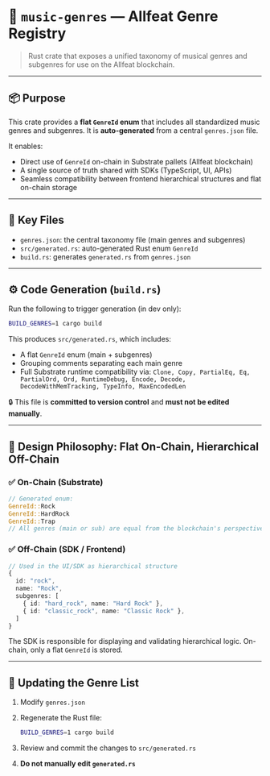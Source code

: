 # 🎵 `music-genres` — Allfeat Genre Registry

> Rust crate that exposes a unified taxonomy of musical genres and subgenres for use on the Allfeat blockchain.

---

## 📦 Purpose

This crate provides a **flat `GenreId` enum** that includes all standardized music genres and subgenres. It is **auto-generated** from a central `genres.json` file.

It enables:

- Direct use of `GenreId` on-chain in Substrate pallets (Allfeat blockchain)
- A single source of truth shared with SDKs (TypeScript, UI, APIs)
- Seamless compatibility between frontend hierarchical structures and flat on-chain storage

---

## 📁 Key Files

- `genres.json`: the central taxonomy file (main genres and subgenres)
- `src/generated.rs`: auto-generated Rust enum `GenreId`
- `build.rs`: generates `generated.rs` from `genres.json`

---

## ⚙️ Code Generation (`build.rs`)

Run the following to trigger generation (in dev only):

```bash
BUILD_GENRES=1 cargo build
```

This produces `src/generated.rs`, which includes:

- A flat `GenreId` enum (main + subgenres)
- Grouping comments separating each main genre
- Full Substrate runtime compatibility via:
  `Clone, Copy, PartialEq, Eq, PartialOrd, Ord, RuntimeDebug, Encode, Decode, DecodeWithMemTracking, TypeInfo, MaxEncodedLen`

🔒 This file is **committed to version control** and **must not be edited manually**.

---

## 🧠 Design Philosophy: Flat On-Chain, Hierarchical Off-Chain

### ✅ On-Chain (Substrate)

```rust
// Generated enum:
GenreId::Rock
GenreId::HardRock
GenreId::Trap
// All genres (main or sub) are equal from the blockchain's perspective
```

### ✅ Off-Chain (SDK / Frontend)

```ts
// Used in the UI/SDK as hierarchical structure
{
  id: "rock",
  name: "Rock",
  subgenres: [
    { id: "hard_rock", name: "Hard Rock" },
    { id: "classic_rock", name: "Classic Rock" },
  ]
}
```

The SDK is responsible for displaying and validating hierarchical logic. On-chain, only a flat `GenreId` is stored.

---

## 💠 Updating the Genre List

1. Modify `genres.json`
2. Regenerate the Rust file:

   ```bash
   BUILD_GENRES=1 cargo build
   ```

3. Review and commit the changes to `src/generated.rs`
4. **Do not manually edit `generated.rs`**
